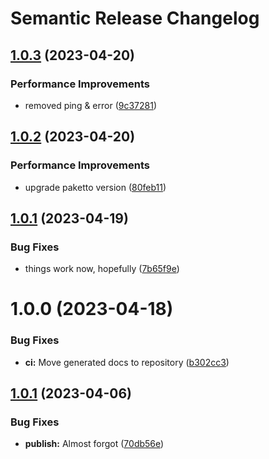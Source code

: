 # Semantic Release Changelog

## [1.0.3](https://github.com/tufcode/soketto-server/compare/v1.0.2...v1.0.3) (2023-04-20)


### Performance Improvements

* removed ping & error ([9c37281](https://github.com/tufcode/soketto-server/commit/9c372813a675f93565ea959f2d21ddac9c33223d))

## [1.0.2](https://github.com/tufcode/soketto-server/compare/v1.0.1...v1.0.2) (2023-04-20)


### Performance Improvements

* upgrade paketto version ([80feb11](https://github.com/tufcode/soketto-server/commit/80feb11e29ab3f8b9d1e7b3bd79d2207a4756b43))

## [1.0.1](https://github.com/tufcode/soketto-server/compare/v1.0.0...v1.0.1) (2023-04-19)


### Bug Fixes

* things work now, hopefully ([7b65f9e](https://github.com/tufcode/soketto-server/commit/7b65f9ef26f42cb000c473463aa7732bffea8ba3))

# 1.0.0 (2023-04-18)


### Bug Fixes

* **ci:** Move generated docs to repository ([b302cc3](https://github.com/tufcode/soketto-server/commit/b302cc3c0228bbd907ea122240e8197f13748823))

## [1.0.1](https://github.com/daisyengine/server/compare/v1.0.0...v1.0.1) (2023-04-06)


### Bug Fixes

* **publish:** Almost forgot ([70db56e](https://github.com/daisyengine/server/commit/70db56e7275742837123987f1a0bb9f1d34d1f63))
